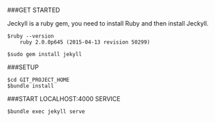 ###GET STARTED

Jeckyll is a ruby gem, you need to install Ruby and then install Jeckyll.

```
$ruby --version
	ruby 2.0.0p645 (2015-04-13 revision 50299) 

$sudo gem install jekyll
```

###SETUP
```
$cd GIT_PROJECT_HOME
$bundle install
```
###START LOCALHOST:4000 SERVICE
```
$bundle exec jekyll serve
```

